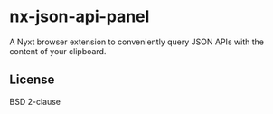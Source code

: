 # nx-json-api-panel

A Nyxt browser extension to conveniently query JSON APIs with the content of your clipboard.

## License

BSD 2-clause

